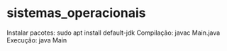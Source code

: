 # sistemas_operacionais

Instalar pacotes: sudo apt install default-jdk
Compilação: javac Main.java
Execução: java Main
